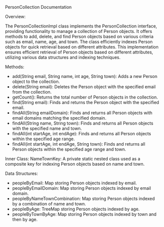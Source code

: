 PersonCollection Documentation

Overview:

The PersonCollectionImpl class implements the PersonCollection interface, providing functionality to manage a collection of Person objects. It offers methods to add, delete, and find Person objects based on various criteria such as email, name, age, and town. The class efficiently indexes Person objects for quick retrieval based on different attributes. This implementation ensures efficient retrieval of Person objects based on different attributes, utilizing various data structures and indexing techniques.

Methods:

* add(String email, String name, int age, String town): Adds a new Person object to the collection.
* delete(String email): Deletes the Person object with the specified email from the collection.
* getCount(): Returns the total number of Person objects in the collection.
* find(String email): Finds and returns the Person object with the specified email.
* findAll(String emailDomain): Finds and returns all Person objects with email domains matching the specified domain.
* findAll(String name, String town): Finds and returns all Person objects with the specified name and town.
* findAll(int startAge, int endAge): Finds and returns all Person objects within the specified age range.
* findAll(int startAge, int endAge, String town): Finds and returns all Person objects within the specified age range and town.

Inner Class: NameTownKey: A private static nested class used as a composite key for indexing Person objects based on name and town.

Data Structures:

* peopleByEmail: Map storing Person objects indexed by email.
* peopleByEmailDomain: Map storing Person objects indexed by email domain.
* peopleByNameTownCombination: Map storing Person objects indexed by a combination of name and town.
* peopleByAge: TreeMap storing Person objects indexed by age.
* peopleByTownByAge: Map storing Person objects indexed by town and then by age.
